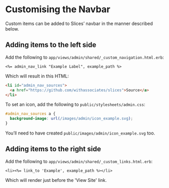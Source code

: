 # Customising the Navbar

Custom items can be added to Slices’ navbar in the manner described below.

## Adding items to the left side

Add the following to `app/views/admin/shared/_custom_navigation.html.erb`:

```erb
<%= admin_nav_link "Example Label", example_path %>
```

Which will result in this HTML:

```html
<li id="admin_nav_sources">
  <a href="https://github.com/withassociates/slices">Source</a>
</li>
```

To set an icon, add the following to `public/stylesheets/admin.css`:

```css
#admin_nav_sources a {
  background-image: url(/images/admin/icon_example.svg);
}
```

You’ll need to have created `public/images/admin/icon_example.svg` too.

## Adding items to the right side

Add the following to `app/views/admin/shared/_custom_links.html.erb`:

```erb
<li><%= link_to 'Example', example_path %></li>
```

Which will render just before the 'View Site' link.
